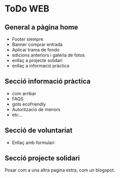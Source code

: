 # ToDo WEB

## General a pàgina home

* Footer siempre
* Banner comprar entrada
* Aplicar trama de fondo
* edicions anteriors i galeria de fotos
* enllaç a projecte solidari
* enllaç a informació pràctica

## Secció informació pràctica

* com arribar
* FAQS
* gots ecofriendly
* Autoritzacio de menors
* etc...

## Secció de voluntariat
* Enllaç amb formulari

## Secció projecte solidari

Posar com a una altra pagina extra, com un blogspot.

